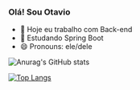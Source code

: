 ### Olá! Sou Otavio

- 🔭 Hoje eu trabalho com Back-end
- 🌱 Estudando Spring Boot
- 😄 Pronouns: ele/dele


![Anurag's GitHub stats](https://github-readme-stats.vercel.app/api?username=otavioyes&show_icons=true&theme=dark)

[![Top Langs](https://github-readme-stats.vercel.app/api/top-langs/?username=otavioyes&layout=compact)](https://github.com/otavioyes/github-readme-stats)
